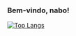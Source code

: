 ### Bem-vindo, nabo!

[![Top Langs](https://github-readme-stats.vercel.app/api/top-langs/?username=akitaonrails&layout=compact&hide_border=true&theme=transparent&card_width=1080px&hide_title=true&text_color=ebebeb)](https://github.com/anuraghazra/github-readme-stats)

